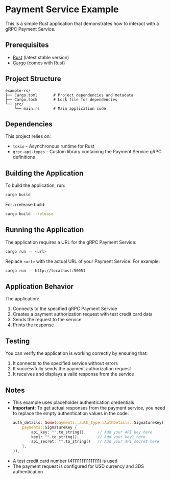 # Payment Service Example

This is a simple Rust application that demonstrates how to interact with a gRPC Payment Service.

## Prerequisites

- [Rust](https://www.rust-lang.org/tools/install) (latest stable version)
- [Cargo](https://doc.rust-lang.org/cargo/getting-started/installation.html) (comes with Rust)

## Project Structure

```
example-rs/
├── Cargo.toml       # Project dependencies and metadata
├── Cargo.lock       # Lock file for dependencies
└── src/
    └── main.rs      # Main application code
```

## Dependencies

This project relies on:
- `tokio` - Asynchronous runtime for Rust
- `grpc-api-types` - Custom library containing the Payment Service gRPC definitions

## Building the Application

To build the application, run:

```bash
cargo build
```

For a release build:

```bash
cargo build --release
```

## Running the Application

The application requires a URL for the gRPC Payment Service:

```bash
cargo run -- <url>
```

Replace `<url>` with the actual URL of your Payment Service. For example:

```bash
cargo run -- http://localhost:50051
```

## Application Behavior

The application:

1. Connects to the specified gRPC Payment Service
2. Creates a payment authorization request with test credit card data
3. Sends the request to the service
4. Prints the response

## Testing

You can verify the application is working correctly by ensuring that:

1. It connects to the specified service without errors
2. It successfully sends the payment authorization request
3. It receives and displays a valid response from the service

## Notes

- This example uses placeholder authentication credentials
- **Important:** To get actual responses from the payment service, you need to replace the empty authentication values in the code:
  ```rust
  auth_details: Some(payments::auth_type::AuthDetails::SignatureKey(
      payments::SignatureKey {
          api_key: "".to_string(),     // Add your API key here
          key1: "".to_string(),        // Add your key1 here
          api_secret: "".to_string()   // Add your API secret here
      },
  )),
  ```
- A test credit card number (4111111111111111) is used
- The payment request is configured for USD currency and 3DS authentication
